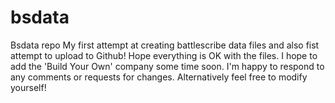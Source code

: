 # bsdata
Bsdata repo
My first attempt at creating battlescribe data files and also fist attempt to upload to Github! Hope everything is OK with the files. I hope to add the 'Build Your Own' company some time soon. I'm happy to respond to any comments or requests for changes. Alternatively feel free to modify yourself!
